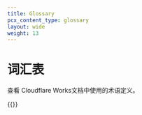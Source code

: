 ```yaml
---
title: Glossary
pcx_content_type: glossary
layout: wide
weight: 13
---
```


# 词汇表

查看 Cloudflare Works文档中使用的术语定义。

{{<glossary product="Workers">}}